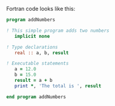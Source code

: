 Fortran code looks like this:
```fortran
program addNumbers

! This simple program adds two numbers
   implicit none

! Type declarations
   real :: a, b, result

! Executable statements
   a = 12.0
   b = 15.0
   result = a + b
   print *, 'The total is ', result

end program addNumbers
```
